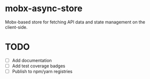 # mobx-async-store

Mobx-based store for fetching API data and state management on the client-side.

# TODO
- [ ] Add documentation
- [ ] Add test coverage badges
- [ ] Publish to npm/yarn registries
